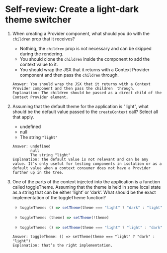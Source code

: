 # Self-review: Create a light-dark theme switcher

1. When creating a Provider component, what should you do with the `children` prop that it receives?
    - Nothing, the `children` prop is not necessary and can be skipped during the rendering. 
    - You should clone the `children` inside the component to add the context value to it. 
    - You should wrap the JSX that it returns with a Context Provider component and then pass the `children` through. 
    ```
    Answer: You should wrap the JSX that it returns with a Context Provider component and then pass the children  through. 
    Explanation: The children should be passed as a direct child of the Context Provider element.
    ```

2. Assuming that the default theme for the application is "light", what should be the default value passed to the `createContext` call? Select all that apply.
    - undefined 
    - null
    - The string `"light"`
    ```
    Answer: undefined
            null
            The string "light"
    Explanation: the default value is not relevant and can be any value. It’s only useful for testing components in isolation or as a default value when a context consumer does not have a Provider further up in the tree.
    ```

3. One of the parts of the context injected into the application is a function called toggleTheme. Assuming that the theme is held in some local state as a string that can be either ‘light’ or ‘dark’. What should be the exact implementation of the toggleTheme function?
    -   ```jsx
        toggleTheme: () => setTheme(theme === "light" ? "dark" : "light")
        ```
    -   ```jsx
        toggleTheme: (theme) => setTheme(!theme)
        ```
    -   ```jsx
        toggleTheme: () => setTheme(theme === "light" ? "light" : "dark")
        ```
    ```
    Answer: toggleTheme: () => setTheme(theme === "light" ? "dark" : "light")
    Explanation: that’s the right implementation.
    ```